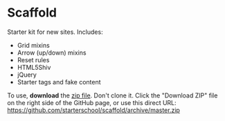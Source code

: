 Scaffold
========

Starter kit for new sites. Includes:

* Grid mixins
* Arrow (up/down) mixins
* Reset rules
* HTML5Shiv
* jQuery
* Starter tags and fake content

To use, **download** the [zip file](https://github.com/starterschool/scaffold/archive/master.zip). Don't clone it. Click the "Download ZIP" file on the right side of the GitHub page, or use this direct URL: https://github.com/starterschool/scaffold/archive/master.zip
